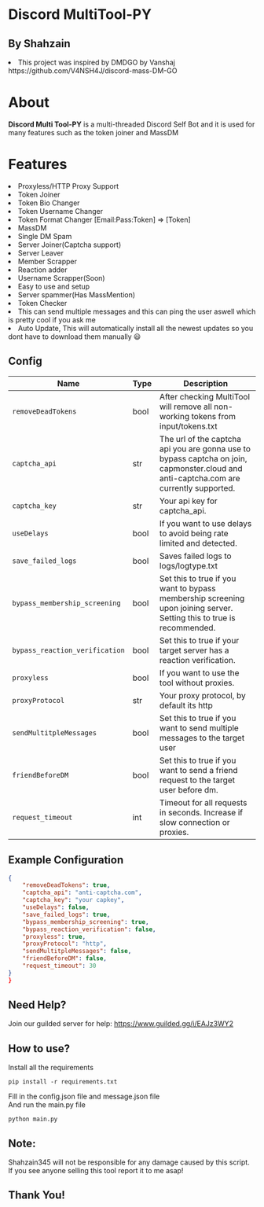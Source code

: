 # Discord MultiTool-PY
## By Shahzain
<li>This project was inspired by DMDGO by Vanshaj https://github.com/V4NSH4J/discord-mass-DM-GO</li>

# About
<strong>Discord Multi Tool-PY</strong> is a multi-threaded Discord Self Bot and it is used for many features such as the token joiner and MassDM

# Features
<li>Proxyless/HTTP Proxy Support</li>
<li>Token Joiner</li>
<li>Token Bio Changer</li>
<li>Token Username Changer</li>
<li>Token Format Changer [Email:Pass:Token] => [Token]</li>
<li>MassDM</li>
<li>Single DM Spam</li>
<li>Server Joiner(Captcha support)</li>
<li>Server Leaver</li>
<li>Member Scrapper</li>
<li>Reaction adder</li>
<li>Username Scrapper(Soon)</li>
<li>Easy to use and setup</li>
<li>Server spammer(Has MassMention)</li>
<li>Token Checker</li>
<li>This can send multiple messages and this can ping the user aswell which is pretty cool if you ask me</li>
<li>Auto Update, This will automatically install all the newest updates so you dont have to download them manually 😃</li>

## Config
| Name                                      | Type | Description                                                                                                                            |
|-------------------------------------------|------|----------------------------------------------------------------------------------------------------------------------------------------|
| <code>removeDeadTokens</code>             | bool | After checking MultiTool will remove all non-working tokens from input/tokens.txt                                                      |
| <code>captcha_api</code>                  | str  | The url of the captcha api you are gonna use to bypass captcha on join, capmonster.cloud and anti-captcha.com are currently supported. |
| <code>captcha_key</code>                  | str  | Your api key for captcha_api.                                                                                                          |
| <code>useDelays</code>                    | bool | If you want to use delays to avoid being rate limited and detected.                                                                    |
| <code>save_failed_logs</code>             | bool | Saves failed logs to logs/logtype.txt                                                                                                  |
| <code>bypass_membership_screening</code>  | bool | Set this to true if you want to bypass membership screening upon joining server. Setting this to true is recommended.                  |
| <code>bypass_reaction_verification</code> | bool | Set this to true if your target server has a reaction verification.                                                                    |
| <code>proxyless</code>                    | bool | If you want to use the tool without proxies.                                                                                           |
| <code>proxyProtocol</code>                | str  | Your proxy protocol, by default its http                                                                                               |
| <code>sendMultitpleMessages</code>        | bool | Set this to true if you want to send multiple messages to the target user                                                              |
| <code>friendBeforeDM</code>               | bool | Set this to true if you want to send a friend request to the target user before dm.                                                    |
| <code>request_timeout</code>              | int  | Timeout for all requests in seconds. Increase if slow connection or proxies.                                                           |

## Example Configuration
```json
{
    "removeDeadTokens": true,
    "captcha_api": "anti-captcha.com",
    "captcha_key": "your capkey",
    "useDelays": false,
    "save_failed_logs": true,
    "bypass_membership_screening": true,
    "bypass_reaction_verification": false,
    "proxyless": true,
    "proxyProtocol": "http",
    "sendMultitpleMessages": false,
    "friendBeforeDM": false,
    "request_timeout": 30
}
}
```
## Need Help?
Join our guilded server for help: https://www.guilded.gg/i/EAJz3WY2
## How to use?
Install all the requirements
<pre><code>pip install -r requirements.txt
</code></pre>
Fill in the config.json file and message.json file<br/>
And run the main.py file
<pre><code>python main.py
</code></pre>
## Note:
Shahzain345 will not be responsible for any damage caused by this script.<br/>
If you see anyone selling this tool report it to me asap!
## Thank You!
